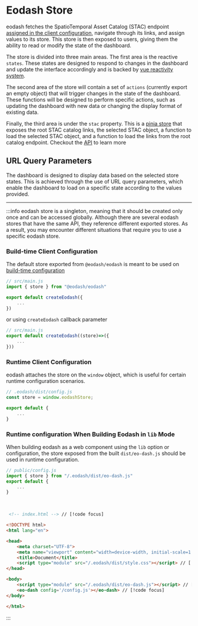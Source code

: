 # Eodash Store
eodash fetches the SpatioTemporal Asset Catalog (STAC) endpoint [assigned in the client configuration](/api/client/types/interfaces/Eodash.html#stacendpoint), navigate through its links, and assign values to its store. This store is then exposed to users, giving them the ability to read or modify the state of the dashboard. 

The store is divided into three main areas. The first area is the reactive `states`. These states are designed to respond to changes in the dashboard and update the interface accordingly and is backed by [vue reactivity system](https://vuejs.org/guide/essentials/reactivity-fundamentals). 

The second area of the store will contain a set of `actions` (currently export an empty object) that will trigger changes in the state of the dashboard. These functions will be designed to perform specific actions, such as updating the dashboard with new data or changing the display format of existing data.

Finally, the third area is under the `stac` property. This is a [pinia store](https://pinia.vuejs.org/) that exposes the root STAC catalog links, the selected STAC object, a function to load the selected STAC object, and a function to load the links from the root catalog endpoint. Checkout the [API](/api/client/types/interfaces/EodashStore.html) to learn more


## URL Query Parameters
The dashboard is designed to display data based on the selected store states. This is achieved through the use of URL query parameters, which enable the dashboard to load on a specific state according to the values provided.

----

:::info
eodash store is a singleton, meaning that it should be created only once and can be accessed globally. Although there are several eodash stores that have the same API, they reference different exported stores. As a result, you may encounter different situations that require you to use a specific eodash store.

### Build-time Client Configuration
The default store exported from `@eodash/eodash` is meant to be used on [build-time configuration](/instantiation.html#compile-time-build-time-configuration)
 
```js
// src/main.js
import { store } from "@eodash/eodash"

export default createEodash({
    ...
})
```
or using `createEodash` callback parameter
```js
// src/main.js
export default createEodash((store)=>({
    ...
}))
```
### Runtime Client Configuration
eodash attaches the store on the `window` object, which is useful for certain runtime configuration scenarios.
```js
// .eodash/dist/config.js
const store = window.eodashStore;

export default {
    ...
}
```

### Runtime configuration When Building Eodash in `lib` Mode
When building eodash as a web component using the `lib` option or configuration, the store exposed from the built `dist/eo-dash.js` should be used in runtime configuration.
```js
// public/config.js
import { store } from "/.eodash/dist/eo-dash.js" 
export default {
    ...
}
```
<br>

```html
 <!-- index.html --> // [!code focus]

<!DOCTYPE html>
<html lang="en">

<head>
    <meta charset="UTF-8">
    <meta name="viewport" content="width=device-width, initial-scale=1.0">
    <title>Document</title>
    <script type="module" src="/.eodash/dist/style.css"></script> // [!code focus]
</head>

<body>
    <script type="module" src="/.eodash/dist/eo-dash.js"></script> // [!code focus]
    <eo-dash config='/config.js'></eo-dash> // [!code focus]
</body>

</html>

```
:::